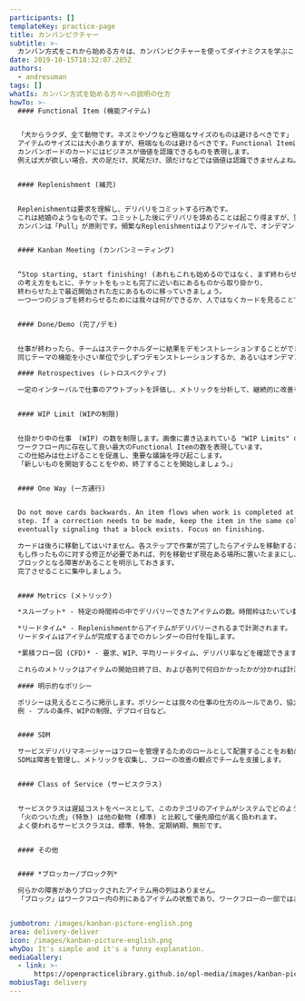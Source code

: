 ```yaml
---
participants: []
templateKey: practice-page
title: カンバンピクチャー
subtitle: >-
  カンバン方式をこれから始める方々は、カンバンピクチャーを使ってダイナミクスを学ぶことができます。
date: 2019-10-15T18:32:07.285Z
authors:
  - andresuman
tags: []
whatIs: カンバン方式を始める方々への説明の仕方
howTo: >-
  #### Functional Item (機能アイテム)


  「犬からラクダ、全て動物です。ネズミやゾウなど極端なサイズのものは避けるべきです」
  アイテムのサイズには大小ありますが、極端なものは避けるべきです。Functional Itemは価値を生み出すものです。
  カンバンボードのカードにはビジネスが価値を認識できるものを表現します。
  例えば犬が欲しい場合、犬の足だけ、尻尾だけ、頭だけなどでは価値は認識できませんよね。


  #### Replenishment (補充)


  Replenishmentは要求を理解し、デリバリをコミットする行為です。
  これは結婚のようなものです。コミットした後にデリバリを諦めることは起こり得ますが、望ましいことではありません。
  カンバンは「Pull」が原則です。頻繁なReplenishmentはよりアジャイルで、オンデマンドのReplenishmentはもっともアジャイルと言えます。


  #### Kanban Meeting (カンバンミーティング)


  “Stop starting, start finishing! (あれもこれも始めるのではなく、まず終わらせよ)” 
  の考え方をもとに、チケットをもっとも完了に近い右にあるものから取り掛かり、
  終わらせた上で最近開始された左にあるものに移っていきましょう。
  一つ一つのジョブを終わらせるためには我々は何ができるか、人ではなくカードを見ることで確認しましょう。


  #### Done/Demo (完了/デモ)


  仕事が終わったら、チームはステークホルダーに結果をデモンストレーションすることができます。
  同じテーマの機能を小さい単位で少しずつデモンストレーションするか、あるいはオンデマンドで実施することもできます。

  #### Retrospectives (レトロスペクティブ)

  一定のインターバルで仕事のアウトプットを評価し、メトリックを分析して、継続的に改善をし続けることができます。


  #### WIP Limit (WIPの制限)


  仕掛かり中の仕事　(WIP) の数を制限します。画像に書き込まれている "WIP Limits" の数字は、
  ワークフロー内に存在して良い最大のFunctional Itemの数を表現しています。
  この仕組みは仕上げることを促進し、重要な議論を呼び起こします。
  「新しいものを開始することをやめ、終了することを開始しましょう。」


  #### One Way (一方通行)


  Do not move cards backwards. An item flows when work is completed at each
  step. If a correction needs to be made, keep the item in the same column,
  eventually signaling that a block exists. Focus on finishing.

  カードは後ろに移動してはいけません。各ステップで作業が完了したらアイテムを移動することができます。
  もし作ったものに対する修正が必要であれば、列を移動せず現在ある場所に置いたままにし、
  ブロックとなる障害があることを明示しておきます。
  完了させることに集中しましょう。


  #### Metrics (メトリック)

  *スループット* - 特定の時間枠の中でデリバリーできたアイテムの数。時間枠はたいてい数週間を指します。

  *リードタイム* - Replenishmentからアイテムがデリバリーされるまで計測されます。
  リードタイムはアイテムが完成するまでのカレンダーの日付を指します。

  *累積フロー図 (CFD)* - 要求、WIP、平均リードタイム、デリバリ率などを確認できます。

  これらのメトリックはアイテムの開始日終了日、および各列で何日かかったかが分かれば計測できます。

  #### 明示的なポリシー

  ポリシーは見えるところに掲示します。ポリシーとは我々の仕事の仕方のルールであり、協力して作り上げていくものです。
  例 - プルの条件、WIPの制限、デプロイ日など。


  #### SDM

  サービスデリバリマネージャーはフローを管理するためのロールとして配置することをお勧めします。
  SDMは障害を管理し、メトリックを収集し、フローの改善の観点でチームを支援します。


  #### Class of Service (サービスクラス)


  サービスクラスは遅延コストをベースとして、このカテゴリのアイテムがシステムでどのように扱われるべきかを定義するものです。
  「火のついた虎」(特急) は他の動物 (標準) と比較して優先順位が高く扱われます。
  よく使われるサービスクラスは、標準、特急、定期納期、無形です。


  #### その他


  #### *ブロッカー/ブロック列*

  何らかの障害がありブロックされたアイテム用の列はありません。
  「ブロック」はワークフロー内の列にあるアイテムの状態であり、ワークフローの一部ではありません。


jumbotron: /images/kanban-picture-english.png
area: delivery-deliver
icon: /images/kanban-picture-english.png
whyDo: It's simple and it's a funny explanation.
mediaGallery:
  - link: >-
      https://openpracticelibrary.github.io/opl-media/images/kanban-picture-english.png
mobiusTag: delivery
---
```


